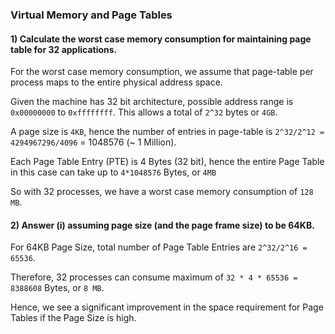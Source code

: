 ### Virtual Memory and Page Tables


<!-- * **Using the page table design for 32-bit virtual addess discussed in class, answer the following questions.** -->

#### 1) Calculate the worst case memory consumption for maintaining page table for 32 applications.

For the worst case memory consumption, we assume that page-table per process maps to the entire physical address space.

Given the machine has 32 bit architecture, possible address range is `0x00000000` to `0xffffffff`. This allows a total of `2^32` bytes or `4GB`.

A page size is `4KB`, hence the number of entries in page-table is `2^32/2^12 = 4294967296/4096` = 1048576 (~ 1 Million).

Each Page Table Entry (PTE) is 4 Bytes (32 bit), hence the entire Page Table in this case can take up to `4*1048576` Bytes, or `4MB`

So with 32 processes, we have a worst case memory consumption of `128 MB`.

#### 2) Answer (i) assuming page size (and the page frame size) to be 64KB.

For 64KB Page Size, total number of Page Table Entries are `2^32/2^16 = 65536`.

Therefore, 32 processes can consume maximum of `32 * 4 * 65536 = 8388608` Bytes, or `8 MB`.

Hence, we see a significant improvement in the space requirement for Page Tables if the Page Size is high.
